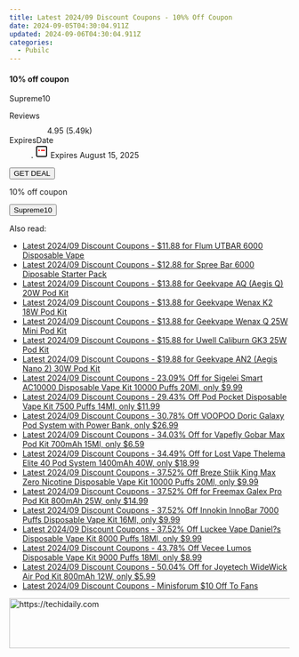 ```yaml
---
title: Latest 2024/09 Discount Coupons - 10%% Off Coupon
date: 2024-09-05T04:30:04.911Z
updated: 2024-09-06T04:30:04.911Z
categories:
  - Pubilc
---
```



<div class="max-w-4xl mx-auto grid grid-cols-1 lg:max-w-5xl lg:gap-x-20 lg:grid-cols-2">
  <div class="relative p-3 col-start-1 row-start-1 flex flex-col-reverse rounded-lg bg-gradient-to-t from-black/75 via-black/0 sm:bg-none sm:row-start-2 sm:p-0 lg:row-start-1">
    <h4 class="mt-1 text-lg font-semibold text-white sm:text-slate-900 md:text-2xl dark:sm:text-white">10% off coupon</h4>
    <p class="text-sm leading-4 font-medium text-white sm:text-slate-500 dark:sm:text-slate-400">Supreme10</p>
  </div>
  
  <div class="col-start-1 col-end-3 row-start-1 grid gap-4 sm:mb-6 sm:grid-cols-4 lg:col-start-2 lg:row-span-6 lg:row-end-6 lg:mb-0 lg:gap-6">
    
  </div>
  <dl class="row-start-2 mt-4 flex items-center text-xs font-medium sm:row-start-3 sm:mt-1 md:mt-2.5 lg:row-start-2">
    <dt class="sr-only">Reviews</dt>
    <dd class="flex items-center text-indigo-600 dark:text-indigo-400">
      <svg width="24" height="24" fill="none" aria-hidden="true" class="mr-1 stroke-current dark:stroke-indigo-500">
        <path d="m12 5 2 5h5l-4 4 2.103 5L12 16l-5.103 3L9 14l-4-4h5l2-5Z" stroke-width="2" stroke-linecap="round" stroke-linejoin="round" />
      </svg>
      <span>4.95 <span class="font-normal text-slate-400">(5.49k)</span></span>
    </dd>
    <dt class="sr-only">ExpiresDate</dt>
    <dd class="flex items-center">
      <svg width="2" height="2" aria-hidden="true" fill="currentColor" class="mx-3 text-slate-300">
        <circle cx="1" cy="1" r="1" />
      </svg>
      <svg width="24" height="24" viewBox="0 0 24 24" fill="none" stroke="currentColor" stroke-width="2">
        <rect x="3" y="3" width="18" height="18" rx="2" fill="#fff" />
        <path d="M6 10L18 10" stroke="red" stroke-width="2" fill="none" />
        <path d="M10 6L10 18" stroke="#fff" stroke-width="2" fill="none" />
      </svg>
      Expires August 15, 2025    </dd>
  </dl>
  <div class="col-start-1 row-start-3 mt-4 self-center sm:col-start-2 sm:row-span-2 sm:row-start-2 sm:mt-0 lg:col-start-1 lg:row-start-3 lg:row-end-4 lg:mt-6">
    <button type="button" onClick="javascript:window.open(decodeURIComponent('https%3A%2F%2Fwww.shareasale.com%2Fu.cfm%3Fd%3D1229525%26m%3D157321%26u%3D4338022'), '_blank');void(0);" class="rounded-lg bg-red-600 px-3 py-2 text-sm font-medium leading-6 text-white">GET DEAL</button>
  </div>
  <p class="col-start-1 mt-4 text-sm leading-6 sm:col-span-2 lg:col-span-1 lg:row-start-4 lg:mt-6 dark:text-slate-400">
  10% off coupon 
    <div>
      <button type="button" onClick="javascript:window.open(decodeURIComponent('https%3A%2F%2Fwww.shareasale.com%2Fu.cfm%3Fd%3D1229525%26m%3D157321%26u%3D4338022'), '_blank');void(0);" class="bg-green-600 text-white text-sm leading-6 font-medium py-2 px-3 rounded-lg">Supreme10</button>
    </div>
  </p>
</div>
<span class="atpl-alsoreadstyle">Also read:</span>
<div><ul>
<li><a href="https://coupons.techidaily.com/coupon-1082224-share-59344-sale/"><u>Latest 2024/09 Discount Coupons - $11.88 for Flum UTBAR 6000 Disposable Vape</u></a></li>
<li><a href="https://coupons.techidaily.com/coupon-1084492-share-59344-sale/"><u>Latest 2024/09 Discount Coupons - $12.88 for Spree Bar 6000 Diposable Starter Pack</u></a></li>
<li><a href="https://coupons.techidaily.com/coupon-1084856-share-59344-sale/"><u>Latest 2024/09 Discount Coupons - $13.88 for Geekvape AQ (Aegis Q) 20W Pod Kit</u></a></li>
<li><a href="https://coupons.techidaily.com/coupon-1084857-share-59344-sale/"><u>Latest 2024/09 Discount Coupons - $13.88 for Geekvape Wenax K2 18W Pod Kit</u></a></li>
<li><a href="https://coupons.techidaily.com/coupon-1084855-share-59344-sale/"><u>Latest 2024/09 Discount Coupons - $13.88 for Geekvape Wenax Q 25W Mini Pod Kit</u></a></li>
<li><a href="https://coupons.techidaily.com/coupon-1084859-share-59344-sale/"><u>Latest 2024/09 Discount Coupons - $15.88 for Uwell Caliburn GK3 25W Pod Kit</u></a></li>
<li><a href="https://coupons.techidaily.com/coupon-1084854-share-59344-sale/"><u>Latest 2024/09 Discount Coupons - $19.88 for Geekvape AN2 (Aegis Nano 2) 30W Pod Kit</u></a></li>
<li><a href="https://coupons.techidaily.com/coupon-1056956-share-90958-sale/"><u>Latest 2024/09 Discount Coupons - 23.09% Off for Sigelei Smart AC10000 Disposable Vape Kit 10000 Puffs 20Ml, only $9.99</u></a></li>
<li><a href="https://coupons.techidaily.com/coupon-1020004-share-90958-sale/"><u>Latest 2024/09 Discount Coupons - 29.43% Off Pod Pocket Disposable Vape Kit 7500 Puffs 14Ml, only $11.99</u></a></li>
<li><a href="https://coupons.techidaily.com/coupon-1085393-share-90958-sale/"><u>Latest 2024/09 Discount Coupons - 30.78% Off VOOPOO Doric Galaxy Pod System with Power Bank, only $26.99</u></a></li>
<li><a href="https://coupons.techidaily.com/coupon-1003231-share-90958-sale/"><u>Latest 2024/09 Discount Coupons - 34.03% Off for Vapefly Gobar Max Pod Kit 700mAh 15Ml, only $6.59</u></a></li>
<li><a href="https://coupons.techidaily.com/coupon-1076838-share-90958-sale/"><u>Latest 2024/09 Discount Coupons - 34.49% Off for Lost Vape Thelema Elite 40 Pod System 1400mAh 40W, only $18.99</u></a></li>
<li><a href="https://coupons.techidaily.com/coupon-1056749-share-90958-sale/"><u>Latest 2024/09 Discount Coupons - 37.52% Off Breze Stiik King Max Zero Nicotine Disposable Vape Kit 10000 Puffs 20Ml, only $9.99</u></a></li>
<li><a href="https://coupons.techidaily.com/coupon-1003685-share-90958-sale/"><u>Latest 2024/09 Discount Coupons - 37.52% Off for Freemax Galex Pro Pod Kit 800mAh 25W, only $14.99</u></a></li>
<li><a href="https://coupons.techidaily.com/coupon-1050871-share-90958-sale/"><u>Latest 2024/09 Discount Coupons - 37.52% Off Innokin InnoBar 7000 Puffs Disposable Vape Kit 16Ml, only $9.99</u></a></li>
<li><a href="https://coupons.techidaily.com/coupon-1054053-share-90958-sale/"><u>Latest 2024/09 Discount Coupons - 37.52% Off Luckee Vape Daniel?s Disposable Vape Kit 8000 Puffs 18Ml, only $9.99</u></a></li>
<li><a href="https://coupons.techidaily.com/coupon-1050196-share-90958-sale/"><u>Latest 2024/09 Discount Coupons - 43.78% Off Vecee Lumos Disposable Vape Kit 9000 Puffs 18Ml, only $8.99</u></a></li>
<li><a href="https://coupons.techidaily.com/coupon-1017191-share-90958-sale/"><u>Latest 2024/09 Discount Coupons - 50.04% Off for Joyetech WideWick Air Pod Kit 800mAh 12W, only $5.99</u></a></li>
<li><a href="https://coupons.techidaily.com/coupon-1065186-share-101288-sale/"><u>Latest 2024/09 Discount Coupons - Minisforum $10 Off  To Fans</u></a></li>
</ul></div>

<ins class="adsbygoogle"
      style="display:block"
      data-ad-client="ca-pub-7571918770474297"
      data-ad-slot="8358498916"
      data-ad-format="auto"
      data-full-width-responsive="true"></ins>
<!-- affiliate ads begin -->
<a href="https://aligracehair.sjv.io/c/5597632/2012434/19272" target="_top" id="2012434">
  <img src="//a.impactradius-go.com/display-ad/19272-2012434" border="0" alt="https://techidaily.com" width="728" height="90"/>
</a>
<img height="0" width="0" src="https://aligracehair.sjv.io/i/5597632/2012434/19272" style="position:absolute;visibility:hidden;" border="0" />
<!-- affiliate ads end -->